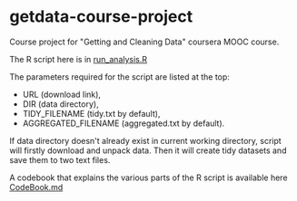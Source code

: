 # getdata-course-project
Course project for "Getting and Cleaning Data" coursera MOOC course.

The R script here is in [run_analysis.R](run_analysis.R)

The parameters required for the script are listed at the top: 
* URL (download link), 
* DIR (data directory), 
* TIDY_FILENAME (tidy.txt by default), 
* AGGREGATED_FILENAME (aggregated.txt by default).

If data directory doesn't already exist in current working directory, script will firstly download and unpack data. Then it will create tidy datasets and save them to two text files.

A codebook that explains the various parts of the R script is available here [CodeBook.md](CodeBook.md)
